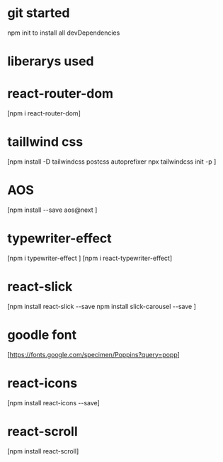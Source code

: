 # git started

npm init to install all devDependencies

# liberarys used

# react-router-dom

[npm i react-router-dom]

# taillwind css

[npm install -D tailwindcss postcss autoprefixer
npx tailwindcss init -p
]

# AOS

[npm install --save aos@next ]

# typewriter-effect

[npm i typewriter-effect ]
[npm i react-typewriter-effect]

# react-slick

[npm install react-slick --save
npm install slick-carousel --save
]

# goodle font

[https://fonts.google.com/specimen/Poppins?query=popp]

# react-icons

[npm install react-icons --save]

# react-scroll

[npm install react-scroll]
